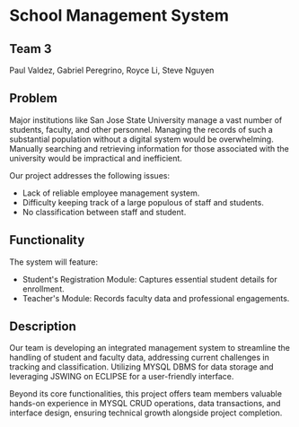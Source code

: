 # School Management System

**Team 3** 
-
Paul Valdez, Gabriel Peregrino, Royce Li, Steve Nguyen

**Problem**
-
Major institutions like San Jose State University manage a vast number of students, faculty, and other personnel. Managing the records of such a substantial population without a digital system would be overwhelming. Manually searching and retrieving information for those associated with the university would be impractical and inefficient.


Our project addresses the following issues:
- Lack of reliable employee management system.
- Difficulty keeping track of a large populous of staff and students.
- No classification between staff and student.

**Functionality**  
-
The system will feature:
- Student's Registration Module: Captures essential student details for enrollment.
- Teacher's Module: Records faculty data and professional engagements.
    
**Description**
-
Our team is developing an integrated management system to streamline the handling of student and faculty data, addressing current challenges in tracking and classification. Utilizing MYSQL DBMS for data storage and leveraging JSWING on ECLIPSE for a user-friendly interface. 

Beyond its core functionalities, this project offers team members valuable hands-on experience in MYSQL CRUD operations, data transactions, and interface design, ensuring technical growth alongside project completion.
